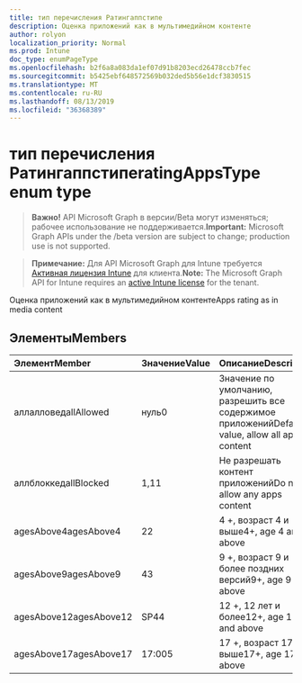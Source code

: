 ```yaml
---
title: тип перечисления Ратингаппстипе
description: Оценка приложений как в мультимедийном контенте
author: rolyon
localization_priority: Normal
ms.prod: Intune
doc_type: enumPageType
ms.openlocfilehash: b2f6a8a083da1ef07d91b8203ecd26478ccb7fec
ms.sourcegitcommit: b5425ebf648572569b032ded5b56e1dcf3830515
ms.translationtype: MT
ms.contentlocale: ru-RU
ms.lasthandoff: 08/13/2019
ms.locfileid: "36368389"
---
```

# <a name="ratingappstype-enum-type"></a><span data-ttu-id="c0f05-103">тип перечисления Ратингаппстипе</span><span class="sxs-lookup"><span data-stu-id="c0f05-103">ratingAppsType enum type</span></span>

> <span data-ttu-id="c0f05-104">**Важно!** API Microsoft Graph в версии/Beta могут изменяться; рабочее использование не поддерживается.</span><span class="sxs-lookup"><span data-stu-id="c0f05-104">**Important:** Microsoft Graph APIs under the /beta version are subject to change; production use is not supported.</span></span>

> <span data-ttu-id="c0f05-105">**Примечание:** Для API Microsoft Graph для Intune требуется [Активная лицензия Intune](https://go.microsoft.com/fwlink/?linkid=839381) для клиента.</span><span class="sxs-lookup"><span data-stu-id="c0f05-105">**Note:** The Microsoft Graph API for Intune requires an [active Intune license](https://go.microsoft.com/fwlink/?linkid=839381) for the tenant.</span></span>

<span data-ttu-id="c0f05-106">Оценка приложений как в мультимедийном контенте</span><span class="sxs-lookup"><span data-stu-id="c0f05-106">Apps rating as in media content</span></span>

## <a name="members"></a><span data-ttu-id="c0f05-107">Элементы</span><span class="sxs-lookup"><span data-stu-id="c0f05-107">Members</span></span>
|<span data-ttu-id="c0f05-108">Элемент</span><span class="sxs-lookup"><span data-stu-id="c0f05-108">Member</span></span>|<span data-ttu-id="c0f05-109">Значение</span><span class="sxs-lookup"><span data-stu-id="c0f05-109">Value</span></span>|<span data-ttu-id="c0f05-110">Описание</span><span class="sxs-lookup"><span data-stu-id="c0f05-110">Description</span></span>|
|:---|:---|:---|
|<span data-ttu-id="c0f05-111">аллалловед</span><span class="sxs-lookup"><span data-stu-id="c0f05-111">allAllowed</span></span>|<span data-ttu-id="c0f05-112">нуль</span><span class="sxs-lookup"><span data-stu-id="c0f05-112">0</span></span>|<span data-ttu-id="c0f05-113">Значение по умолчанию, разрешить все содержимое приложений</span><span class="sxs-lookup"><span data-stu-id="c0f05-113">Default value, allow all apps content</span></span>|
|<span data-ttu-id="c0f05-114">аллблоккед</span><span class="sxs-lookup"><span data-stu-id="c0f05-114">allBlocked</span></span>|<span data-ttu-id="c0f05-115">1,1</span><span class="sxs-lookup"><span data-stu-id="c0f05-115">1</span></span>|<span data-ttu-id="c0f05-116">Не разрешать контент приложений</span><span class="sxs-lookup"><span data-stu-id="c0f05-116">Do not allow any apps content</span></span>|
|<span data-ttu-id="c0f05-117">agesAbove4</span><span class="sxs-lookup"><span data-stu-id="c0f05-117">agesAbove4</span></span>|<span data-ttu-id="c0f05-118">2</span><span class="sxs-lookup"><span data-stu-id="c0f05-118">2</span></span>|<span data-ttu-id="c0f05-119">4 +, возраст 4 и выше</span><span class="sxs-lookup"><span data-stu-id="c0f05-119">4+, age 4 and above</span></span>|
|<span data-ttu-id="c0f05-120">agesAbove9</span><span class="sxs-lookup"><span data-stu-id="c0f05-120">agesAbove9</span></span>|<span data-ttu-id="c0f05-121">4</span><span class="sxs-lookup"><span data-stu-id="c0f05-121">3</span></span>|<span data-ttu-id="c0f05-122">9 +, возраст 9 и более поздних версий</span><span class="sxs-lookup"><span data-stu-id="c0f05-122">9+, age 9 and above</span></span>|
|<span data-ttu-id="c0f05-123">agesAbove12</span><span class="sxs-lookup"><span data-stu-id="c0f05-123">agesAbove12</span></span>|<span data-ttu-id="c0f05-124">SP4</span><span class="sxs-lookup"><span data-stu-id="c0f05-124">4</span></span>|<span data-ttu-id="c0f05-125">12 +, 12 лет и более</span><span class="sxs-lookup"><span data-stu-id="c0f05-125">12+, age 12 and above</span></span> |
|<span data-ttu-id="c0f05-126">agesAbove17</span><span class="sxs-lookup"><span data-stu-id="c0f05-126">agesAbove17</span></span>|<span data-ttu-id="c0f05-127">17:00</span><span class="sxs-lookup"><span data-stu-id="c0f05-127">5</span></span>|<span data-ttu-id="c0f05-128">17 +, возраст 17 и выше</span><span class="sxs-lookup"><span data-stu-id="c0f05-128">17+, age 17 and above</span></span>|



